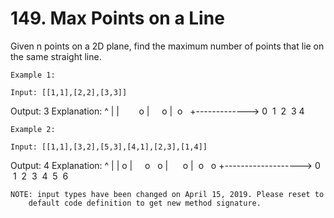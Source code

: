 # 149. Max Points on a Line

Given n points on a 2D plane, find the maximum number of points that lie on the same
        straight line.

    Example 1:

    Input: [[1,1],[2,2],[3,3]]
Output: 3
Explanation:
^
|
|        o
|     o
|  o  
+------------->
0  1  2  3  4

    Example 2:

    Input: [[1,1],[3,2],[5,3],[4,1],[2,3],[1,4]]
Output: 4
Explanation:
^
|
|  o
|     o        o
|        o
|  o        o
+------------------->
0  1  2  3  4  5  6

    NOTE: input types have been changed on April 15, 2019. Please reset to
        default code definition to get new method signature.